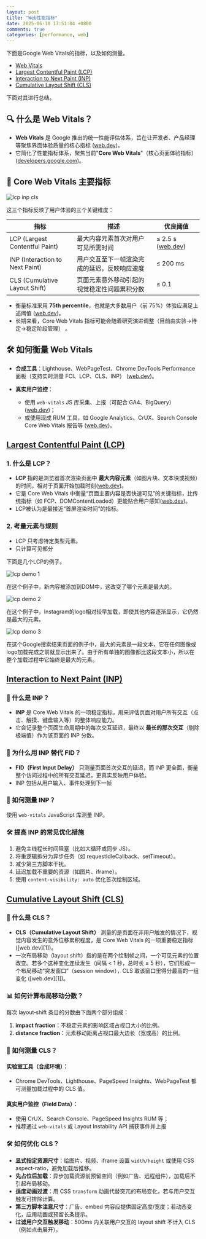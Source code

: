 ```yaml
---
layout: post
title: "Web性能指标"
date: 2025-06-10 17:51:04 +0800
comments: true
categories: [performance, web]
---
```


<!-- more -->

下面是Google Web Vitals的指标，以及如何测量。

* [Web Vitals](https://web.dev/articles/vitals)
* [Largest Contentful Paint (LCP)](https://web.dev/articles/lcp#measure)
* [Interaction to Next Paint (INP)](https://web.dev/articles/inp#how-to-measure-inp)
* [Cumulative Layout Shift (CLS)](https://web.dev/articles/cls#measure)

下面对其进行总结。


## 🔍 什么是 Web Vitals？

* **Web Vitals** 是 Google 推出的统一性能评估体系，旨在让开发者、产品经理等聚焦界面体验质量的核心指标 ([web.dev](https://web.dev/articles/vitals))。
* 它简化了性能指标体系，聚焦当前"**Core Web Vitals**"（核心页面体验指标） ([developers.google.com](https://developers.google.com/search/docs/appearance/core-web-vitals))。


## 🎯 Core Web Vitals 主要指标

![lcp inp cls](/images/LCP-INP-CLS.jpg)

这三个指标反映了用户体验的三个关键维度：

| 指标                              | 描述                     | 优良阈值                   |
| ------------------------------- | ---------------------- | ---------------------- |
| LCP (Largest Contentful Paint)  | 最大内容元素首次对用户可见所需时间      | ≤ 2.5 s ([web.dev](https://web.dev/articles/vitals)) |
| INP (Interaction to Next Paint) | 用户交互至下一帧渲染完成的延迟，反映响应速度 | ≤ 200 ms               |
| CLS (Cumulative Layout Shift)   | 页面元素意外移动引起的视觉稳定性问题累积分数 | ≤ 0.1                  |

* 衡量标准采用 **75th percentile**，也就是大多数用户（前 75%）体验应满足上述阈值 ([web.dev](https://web.dev/articles/vitals))。
* 长期来看，Core Web Vitals 指标可能会随着研究演进调整（目前由实验→待定→稳定阶段管理） 。



## 🛠 如何衡量 Web Vitals

* **合成工具**：Lighthouse、WebPageTest、Chrome DevTools Performance 面板（支持实时测量 FCI、LCP、CLS、INP） ([web.dev](https://web.dev/performance))。
* **真实用户监控**：

  * 使用 `web-vitals` JS 库采集、上报（可配合 GA4、BigQuery）([web.dev](https://web.dev/articles/vitals-ga4))；
  * 或使用现成 RUM 工具，如 Google Analytics、CrUX、Search Console Core Web Vitals 报告等 ([web.dev](https://web.dev/articles/vitals-ga4))。



## [Largest Contentful Paint (LCP)](https://web.dev/articles/lcp#measure)


### 1. 什么是 LCP？

* **LCP** 指的是浏览器首次渲染页面中 **最大内容元素**（如图片块、文本块或视频）的时间，相对于页面开始加载时刻([web.dev](https://web.dev/articles/lcp?utm_source=chatgpt.com))。
* 它是 Core Web Vitals 中衡量“页面主要内容是否快速可见”的关键指标，比传统指标（如 FCP、DOMContentLoaded）更能贴合用户感知([web.dev](https://web.dev/articles/lcp?hl=ja&utm_source=chatgpt.com))。
* LCP被认为是最接近“首屏渲染时间”的指标。


### 2. 考量元素与规则

* LCP 只考虑特定类型元素。
* 只计算可见部分

下面是几个LCP的例子。

![lcp demo 1](/images/lcp-demo1.png)

在这个例子中，新内容被添加到DOM中，这改变了哪个元素是最大的。


![lcp demo 2](/images/lcp-demo-2.png)

在这个例子中，Instagram的logo相对较早加载，即使其他内容逐渐显示，它仍然是最大的元素。


![lcp demo 3](/images/lcp-demo-3.png)

在这个Google搜索结果页面的例子中，最大的元素是一段文本，它在任何图像或logo加载完成之前就显示出来了。由于所有单独的图像都比这段文本小，所以在整个加载过程中它始终是最大的元素。



## [Interaction to Next Paint (INP)](https://web.dev/articles/inp#how-to-measure-inp)


### 🎯 什么是 INP？

* **INP** 是 Core Web Vitals 的一项稳定指标，用来评估页面对用户所有交互（点击、触摸、键盘输入等）的整体响应能力。
* 它会记录整个页面生命周期中的每次交互延迟，最终以 **最长的那次交互**（剔除极端值）作为该页面的 INP 分数。


### 🔄 为什么用 INP 替代 FID？

* **FID（First Input Delay）** 只测量页面首次交互的延迟，而 INP 更全面，衡量整个访问过程中的所有交互延迟，更真实反映用户体验。
* INP 包括从用户输入、事件处理到下一帧


### 🧪 如何测量 INP？

使用 `web-vitals` JavaScript 库测量 INP。


### 🛠 提高 INP 的常见优化措施

1. 避免主线程长时间阻塞（比如大循环或同步 JS）。
2. 将重逻辑拆分为异步任务（如 requestIdleCallback、setTimeout）。
3. 减少第三方脚本干扰。
4. 延迟加载不重要的资源（如图片、iframe）。
5. 使用 `content-visibility: auto` 优化首次绘制区域。


## [Cumulative Layout Shift (CLS)](https://web.dev/articles/cls#measure)

### 🧩 什么是 CLS？

* **CLS（Cumulative Layout Shift）** 測量的是页面在非用户触发的情况下，视觉内容发生的意外位移累积程度，是 Core Web Vitals 的一项重要稳定指标 ([web.dev][1])。
* 一次布局移动（layout shift）指的是在两个绘制帧之间，一个可见元素的位置改变。若多个这种变化连续发生（间隔 < 1 秒，总时长 ≤ 5 秒），它们形成一个布局移动“突发窗口”（session window），CLS 取该窗口里得分最高的一组变化 ([web.dev][1])。


### 📊 如何计算布局移动分数？

每次 layout‑shift 条目的分数由下面两个部分组成：

1. **impact fraction**：不稳定元素的影响区域占视口大小的比例。
2. **distance fraction**：元素移动距离占视口最大边长（宽或高）的比例。


### 🧪 如何测量 CLS？

#### 实验室工具（合成环境）：

* Chrome DevTools、Lighthouse、PageSpeed Insights、WebPageTest 都可测量加载过程中的 CLS 值。

#### 真实用户监控（Field Data）：

* 使用 CrUX、Search Console、PageSpeed Insights RUM 等；
* 推荐通过 `web-vitals` 或 Layout Instability API 捕获事件并上报

### 🛠 如何优化 CLS？

* **显式指定资源尺寸**：给图片、视频、iframe 设置 `width/height` 或使用 CSS aspect-ratio，避免加载后推移。
* **先占位后加载**：异步加载资源前预留空间（例如广告、远程组件），加载后不引起布局移动。
* **适度动画过渡**：用 CSS `transform` 动画代替突兀的布局变化，若与用户交互触发可排除计算。
* **第三方脚本注意尺寸**：广告、embed 内容应提供固定高度/宽度；若动态变化，应用动画或预留长条提示。
* **过滤用户交互触发移动**：500ms 内关联用户交互的 layout shift 不计入 CLS（例如点击展开）。
